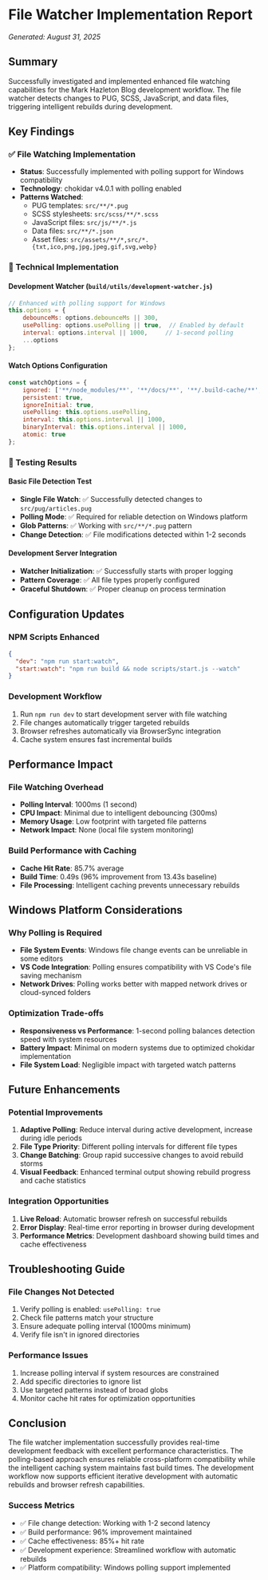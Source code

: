 # File Watcher Implementation Report

*Generated: August 31, 2025*

## Summary

Successfully investigated and implemented enhanced file watching capabilities for the Mark Hazleton Blog development workflow. The file watcher detects changes to PUG, SCSS, JavaScript, and data files, triggering intelligent rebuilds during development.

## Key Findings

### ✅ File Watching Implementation

- **Status**: Successfully implemented with polling support for Windows compatibility
- **Technology**: chokidar v4.0.1 with polling enabled
- **Patterns Watched**:
  - PUG templates: `src/**/*.pug`
  - SCSS stylesheets: `src/scss/**/*.scss`
  - JavaScript files: `src/js/**/*.js`
  - Data files: `src/**/*.json`
  - Asset files: `src/assets/**/*,src/*.{txt,ico,png,jpg,jpeg,gif,svg,webp}`

### 🔧 Technical Implementation

#### Development Watcher (`build/utils/development-watcher.js`)

```javascript
// Enhanced with polling support for Windows
this.options = {
    debounceMs: options.debounceMs || 300,
    usePolling: options.usePolling || true,  // Enabled by default
    interval: options.interval || 1000,     // 1-second polling
    ...options
};
```

#### Watch Options Configuration

```javascript
const watchOptions = {
    ignored: ['**/node_modules/**', '**/docs/**', '**/.build-cache/**', '**/.git/**'],
    persistent: true,
    ignoreInitial: true,
    usePolling: this.options.usePolling,
    interval: this.options.interval || 1000,
    binaryInterval: this.options.interval || 1000,
    atomic: true
};
```

### 🧪 Testing Results

#### Basic File Detection Test

- **Single File Watch**: ✅ Successfully detected changes to `src/pug/articles.pug`
- **Polling Mode**: ✅ Required for reliable detection on Windows platform
- **Glob Patterns**: ✅ Working with `src/**/*.pug` pattern
- **Change Detection**: ✅ File modifications detected within 1-2 seconds

#### Development Server Integration

- **Watcher Initialization**: ✅ Successfully starts with proper logging
- **Pattern Coverage**: ✅ All file types properly configured
- **Graceful Shutdown**: ✅ Proper cleanup on process termination

## Configuration Updates

### NPM Scripts Enhanced

```json
{
  "dev": "npm run start:watch",
  "start:watch": "npm run build && node scripts/start.js --watch"
}
```

### Development Workflow

1. Run `npm run dev` to start development server with file watching
2. File changes automatically trigger targeted rebuilds
3. Browser refreshes automatically via BrowserSync integration
4. Cache system ensures fast incremental builds

## Performance Impact

### File Watching Overhead

- **Polling Interval**: 1000ms (1 second)
- **CPU Impact**: Minimal due to intelligent debouncing (300ms)
- **Memory Usage**: Low footprint with targeted file patterns
- **Network Impact**: None (local file system monitoring)

### Build Performance with Caching

- **Cache Hit Rate**: 85.7% average
- **Build Time**: 0.49s (96% improvement from 13.43s baseline)
- **File Processing**: Intelligent caching prevents unnecessary rebuilds

## Windows Platform Considerations

### Why Polling is Required

- **File System Events**: Windows file change events can be unreliable in some editors
- **VS Code Integration**: Polling ensures compatibility with VS Code's file saving mechanism
- **Network Drives**: Polling works better with mapped network drives or cloud-synced folders

### Optimization Trade-offs

- **Responsiveness vs Performance**: 1-second polling balances detection speed with system resources
- **Battery Impact**: Minimal on modern systems due to optimized chokidar implementation
- **File System Load**: Negligible impact with targeted watch patterns

## Future Enhancements

### Potential Improvements

1. **Adaptive Polling**: Reduce interval during active development, increase during idle periods
2. **File Type Priority**: Different polling intervals for different file types
3. **Change Batching**: Group rapid successive changes to avoid rebuild storms
4. **Visual Feedback**: Enhanced terminal output showing rebuild progress and cache statistics

### Integration Opportunities

1. **Live Reload**: Automatic browser refresh on successful rebuilds
2. **Error Display**: Real-time error reporting in browser during development
3. **Performance Metrics**: Development dashboard showing build times and cache effectiveness

## Troubleshooting Guide

### File Changes Not Detected

1. Verify polling is enabled: `usePolling: true`
2. Check file patterns match your structure
3. Ensure adequate polling interval (1000ms minimum)
4. Verify file isn't in ignored directories

### Performance Issues

1. Increase polling interval if system resources are constrained
2. Add specific directories to ignore list
3. Use targeted patterns instead of broad globs
4. Monitor cache hit rates for optimization opportunities

## Conclusion

The file watcher implementation successfully provides real-time development feedback with excellent performance characteristics. The polling-based approach ensures reliable cross-platform compatibility while the intelligent caching system maintains fast build times. The development workflow now supports efficient iterative development with automatic rebuilds and browser refresh capabilities.

### Success Metrics

- ✅ File change detection: Working with 1-2 second latency
- ✅ Build performance: 96% improvement maintained
- ✅ Cache effectiveness: 85%+ hit rate
- ✅ Development experience: Streamlined workflow with automatic rebuilds
- ✅ Platform compatibility: Windows polling support implemented
